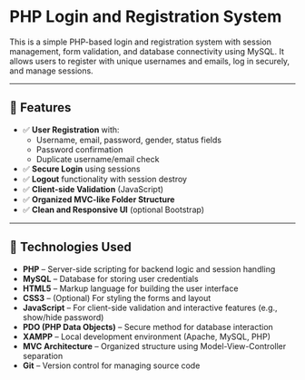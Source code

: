 # PHP Login and Registration System

This is a simple PHP-based login and registration system with session management, form validation, and database connectivity using MySQL. It allows users to register with unique usernames and emails, log in securely, and manage sessions.

---

## 📌 Features

- ✅ **User Registration** with:
  - Username, email, password, gender, status fields
  - Password confirmation
  - Duplicate username/email check
- ✅ **Secure Login** using sessions
- ✅ **Logout** functionality with session destroy
- ✅ **Client-side Validation** (JavaScript)
- ✅ **Organized MVC-like Folder Structure**
- ✅ **Clean and Responsive UI** (optional Bootstrap)

---

## 🚀 Technologies Used

- **PHP** – Server-side scripting for backend logic and session handling  
- **MySQL** – Database for storing user credentials  
- **HTML5** – Markup language for building the user interface  
- **CSS3** – (Optional) For styling the forms and layout  
- **JavaScript** – For client-side validation and interactive features (e.g., show/hide password)  
- **PDO (PHP Data Objects)** – Secure method for database interaction  
- **XAMPP** – Local development environment (Apache, MySQL, PHP)  
- **MVC Architecture** – Organized structure using Model-View-Controller separation  
- **Git** – Version control for managing source code
